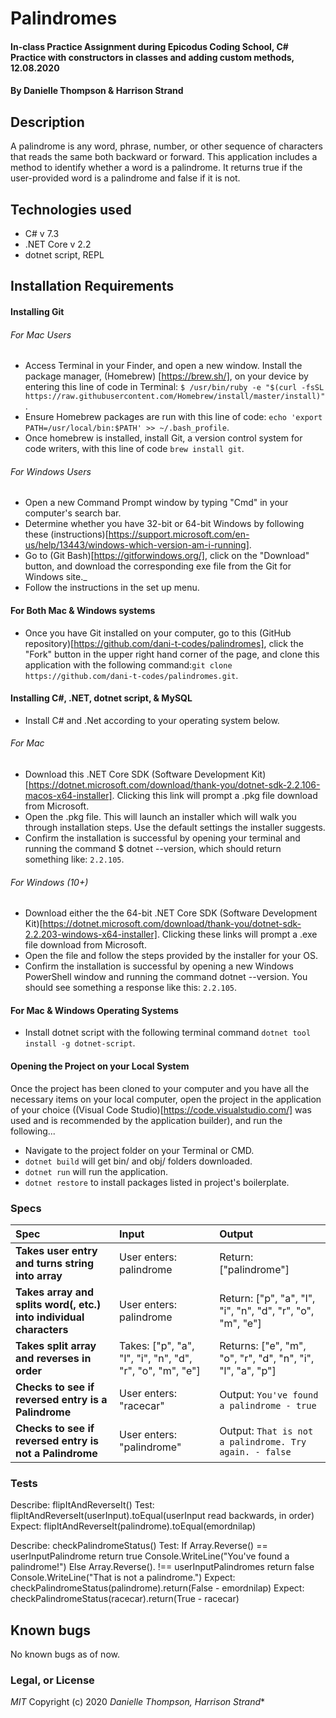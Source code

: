 # Palindromes

#### In-class Practice Assignment during Epicodus Coding School, C# Practice with constructors in classes and adding custom methods, 12.08.2020

#### By Danielle Thompson & Harrison Strand

## Description

A palindrome is any word, phrase, number, or other sequence of characters that reads the same both backward or forward. This application includes a method to identify whether a word is a palindrome. It returns true if the user-provided word is a palindrome and false if it is not.

## Technologies used

- C# v 7.3
- .NET Core v 2.2
- dotnet script, REPL

## Installation Requirements

#### Installing Git
###### For Mac Users

- Access Terminal in your Finder, and open a new window. Install the package manager, (Homebrew) [https://brew.sh/], on your device by entering this line of code in Terminal: `$ /usr/bin/ruby -e "$(curl -fsSL https://raw.githubusercontent.com/Homebrew/install/master/install)"`.
- Ensure Homebrew packages are run with this line of code: `echo 'export PATH=/usr/local/bin:$PATH' >> ~/.bash_profile`.
- Once homebrew is installed, install Git, a version control system for code writers, with this line of code `brew install git`.

###### For Windows Users

- Open a new Command Prompt window by typing "Cmd" in your computer's search bar.
- Determine whether you have 32-bit or 64-bit Windows by following these (instructions)[https://support.microsoft.com/en-us/help/13443/windows-which-version-am-i-running].
- Go to (Git Bash)[https://gitforwindows.org/], click on the "Download" button, and download the corresponding exe file from the Git for Windows site._
- Follow the instructions in the set up menu.

#### For Both Mac & Windows systems

- Once you have Git installed on your computer, go to this (GitHub repository)[https://github.com/dani-t-codes/palindromes], click the "Fork" button in the upper right hand corner of the page, and clone this application with the following command:`git clone https://github.com/dani-t-codes/palindromes.git`.


#### Installing C#, .NET, dotnet script, & MySQL

* Install C# and .Net according to your operating system below. 

###### For Mac
 * Download this .NET Core SDK (Software Development Kit)[https://dotnet.microsoft.com/download/thank-you/dotnet-sdk-2.2.106-macos-x64-installer]. Clicking this link will prompt a .pkg file download from Microsoft.
* Open the .pkg file. This will launch an installer which will walk you through installation steps. Use the default settings the installer suggests.
* Confirm the installation is successful by opening your terminal and running the command $ dotnet --version, which should return something like: `2.2.105`. 

###### For Windows (10+)
* Download either the the 64-bit .NET Core SDK (Software Development Kit)[https://dotnet.microsoft.com/download/thank-you/dotnet-sdk-2.2.203-windows-x64-installer]. Clicking these links will prompt a .exe file download from Microsoft.
* Open the file and follow the steps provided by the installer for your OS.
* Confirm the installation is successful by opening a new Windows PowerShell window and running the command dotnet --version. You should see something a response like this: `2.2.105`.

#### For Mac & Windows Operating Systems
* Install dotnet script with the following terminal command `dotnet tool install -g dotnet-script`.

#### Opening the Project on your Local System
Once the project has been cloned to your computer and you have all the necessary items on your local computer, open the project in the application of your choice ((Visual Code Studio)[https://code.visualstudio.com/] was used and is recommended by the application builder), and run the following...

* Navigate to the project folder on your Terminal or CMD.
* `dotnet build` will get bin/ and obj/ folders downloaded.
* `dotnet run` will run the application. 
* `dotnet restore` to install packages listed in project's boilerplate. 


### Specs

| Spec                                            | Input                        | Output                        |
| :---------------------------------------------- | :--------------------------- | :----------------------------|
| **Takes user entry and turns string into array**    | User enters: palindrome | Return: ["palindrome"] |
| **Takes array and splits word(, etc.) into individual characters**    | User enters: palindrome | Return: ["p", "a", "l", "i", "n", "d", "r", "o", "m", "e"] |
| **Takes split array and reverses in order**    | Takes: ["p", "a", "l", "i", "n", "d", "r", "o", "m", "e"] | Returns: ["e", "m", "o", "r", "d", "n", "i", "l", "a", "p"] |
| **Checks to see if reversed entry is a Palindrome** | User enters: "racecar" |  Output: `You've found a palindrome - true`|
| **Checks to see if reversed entry is not a Palindrome** | User enters: "palindrome" |  Output: `That is not a palindrome. Try again. - false`|


### Tests

Describe: flipItAndReverseIt()
Test: flipItAndReverseIt(userInput).toEqual(userInput read backwards, in order)
Expect: flipItAndReverseIt(palindrome).toEqual(emordnilap)

Describe: checkPalindromeStatus()
Test:
If Array.Reverse() == userInputPalindrome
  return true
  Console.WriteLine("You've found a palindrome!")
Else Array.Reverse(). !== userInputPalindromes
  return false
  Console.WriteLine("That is not a palindrome.")
Expect: checkPalindromeStatus(palindrome).return(False - emordnilap)
Expect: checkPalindromeStatus(racecar).return(True - racecar)

## Known bugs

No known bugs as of now. 

### Legal, or License

_MIT_ Copyright (c) 2020 *_Danielle Thompson, Harrison Strand_**
